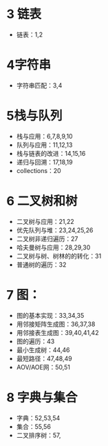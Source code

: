 # 3 链表 
* 链表：1,2

# 4字符串

* 字符串匹配：3,4

# 5栈与队列

* 栈与应用：6,7,8,9,10
* 队列与应用：11,12,13
* 栈与链表的改进：14,15,16
* 递归与回溯：17,18,19
* collections：20

# 6 二叉树和树

* 二叉树与应用：21,22
* 优先队列与堆：23,24,25,26
* 二叉树非递归遍历：27
* 哈夫曼树与应用：28,29,30
* 二叉树与树、树林的的转化：31
* 普通树的遍历：32

# 7 图：

* 图的基本实现：33,34,35
* 用邻接矩阵生成图：36,37,38
* 用邻接表生成图：39,40,41,42
* 图的遍历：43
* 最小生成树：44,46
* 最短路径：47,48,49
* AOV/AOE网：50,51

# 8 字典与集合

* 字典：52,53,54
* 集合：55,56
* 二叉排序树：57,
